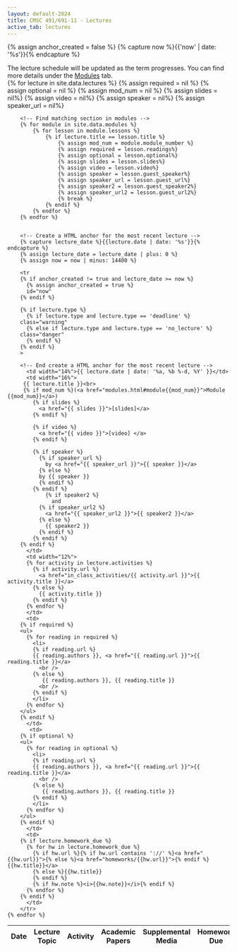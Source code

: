 ```yaml
---
layout: default-2024
title: CMSC 491/691-11 - Lectures
active_tab: lectures
---
```



<!-- Create a HTML anchor for the most recent lecture -->
{% assign anchor_created = false %}
{% capture now %}{{'now' | date: '%s'}}{% endcapture %}
<!-- End create a HTML anchor for the most recent lecture -->


<div class="alert alert-info">
The lecture schedule will be updated as the term progresses. You can find more details under the <a href="/modules.html">Modules</a> tab.
</div>

<table class="table table-striped">
  <thead>
    <tr>
      <th>Date</th> 
      <th>Lecture Topic</th>
      <th>Activity</th>
      <th>Academic Papers</th>
      <th>Supplemental Media</th>
      <th>Homework Due</th>
    </tr>
  </thead>
  <tbody>
    {% for lecture in site.data.lectures %}
	    {% assign required = nil %}
	    {% assign optional = nil %}
	    {% assign mod_num = nil %}
	    {% assign slides = nil%}
	    {% assign video = nil%}
	    {% assign speaker = nil%}
	    {% assign speaker_url = nil%}

	    <!-- Find matching section in modules -->
	    {% for module in site.data.modules %}
		    {% for lesson in module.lessons %}
			    {% if lecture.title == lesson.title %}
				    {% assign mod_num = module.module_number %}
				    {% assign required = lesson.readings%}
				    {% assign optional = lesson.optional%}
				    {% assign slides = lesson.slides%}
				    {% assign video = lesson.video%}
				    {% assign speaker = lesson.guest_speaker%}
				    {% assign speaker_url = lesson.guest_url%}
				    {% assign speaker2 = lesson.guest_speaker2%}
				    {% assign speaker_url2 = lesson.guest_url2%}
				    {% break %}
			    {% endif %}
		    {% endfor %}
	    {% endfor %}


	    <!-- Create a HTML anchor for the most recent lecture -->
	    {% capture lecture_date %}{{lecture.date | date: '%s'}}{% endcapture %}
	    {% assign lecture_date = lecture_date | plus: 0 %}
	    {% assign now = now | minus: 14400 %}

	    <tr
	    {% if anchor_created != true and lecture_date >= now %}
	      {% assign anchor_created = true %}
	      id="now" 
	    {% endif %}

	    {% if lecture.type %}
	      {% if lecture.type and lecture.type == 'deadline' %}
		class="warning"
	      {% else if lecture.type and lecture.type == 'no_lecture' %}
		class="danger"
	      {% endif %}
	    {% endif %}
	    >

	    <!-- End create a HTML anchor for the most recent lecture -->
	      <td width="14%">{{ lecture.date | date: '%a, %b %-d, %Y' }}</td>
	      <td width="16%">
		 {{ lecture.title }}<br>
		 {% if mod_num %}(<a href="modules.html#module{{mod_num}}">Module {{mod_num}}</a>)
			{% if slides %}
			  <a href="{{ slides }}">[slides]</a>
			{% endif %}

			{% if video %}
			  <a href="{{ video }}">[video] </a>
			{% endif %}

			{% if speaker %}
			  {% if speaker_url %}
			    by <a href="{{ speaker_url }}">{{ speaker }}</a> 
			  {% else %} 
			  by {{ speaker }}
			  {% endif %}
			{% endif %}
		      	{% if speaker2 %}
		      	  and
			  {% if speaker_url2 %}
			    <a href="{{ speaker_url2 }}">{{ speaker2 }}</a> 
			  {% else %} 
			    {{ speaker2 }}
			  {% endif %}
			{% endif %}
		{% endif %}
	      </td>
	      <td width="12%">
		  {% for activity in lecture.activities %}
		    {% if activity.url %}
		      <a href="in_class_activities/{{ activity.url }}">{{ activity.title }}</a> 
		    {% else %}
		      {{ activity.title }}
		    {% endif %}
		  {% endfor %}
	      </td>
	      <td>
		{% if required %} 
		<ul>
		  {% for reading in required %}
		    <li>
		    {% if reading.url %}
			{{ reading.authors }}, <a href="{{ reading.url }}">{{ reading.title }}</a> 
		      <br />
		    {% else %}
		       {{ reading.authors }}, {{ reading.title }} 
		      <br />
		    {% endif %}
		    </li>
		  {% endfor %}
		</ul>
		{% endif %}
	      </td>
	       <td>
		{% if optional %} 
		<ul>
		  {% for reading in optional %}
		    <li>
		    {% if reading.url %}
			{{ reading.authors }}, <a href="{{ reading.url }}">{{ reading.title }}</a> 
		      <br />
		    {% else %}
		       {{ reading.authors }}, {{ reading.title }} 
		    {% endif %}
		    </li>
		  {% endfor %}
		</ul>
		{% endif %}
	      </td>
	      <td>
		{% if lecture.homework_due %} 
		  {% for hw in lecture.homework_due %}
		    {% if hw.url %}{% if hw.url contains '://' %}<a href="{{hw.url}}">{% else %}<a href="homeworks/{{hw.url}}">{% endif %}{{hw.title}}</a>
		    {% else %}{{hw.title}} 
		    {% endif %}
		    {% if hw.note %}<i>{{hw.note}}</i>{% endif %}
		  {% endfor %}
		{% endif %}
	      </td>
	    </tr>
    {% endfor %}
    
  </tbody>
</table>

